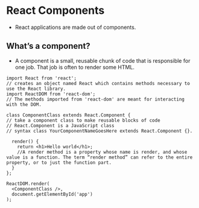 # React Components

- React applications are made out of components.

## What’s a component?

- A component is a small, reusable chunk of code that is responsible for one job. That job is often to render some HTML.

```
import React from 'react'; 
// creates an object named React which contains methods necessary to use the React library.
import ReactDOM from 'react-dom';
// The methods imported from 'react-dom' are meant for interacting with the DOM.
 
class ComponentClass extends React.Component {
// take a component class to make reusable blocks of code 
// React.Component is a JavaScript class
// syntax class YourComponentNameGoesHere extends React.Component {}.

  render() {
    return <h1>Hello world</h1>;
    //A render method is a property whose name is render, and whose value is a function. The term “render method” can refer to the entire property, or to just the function part.
  }
};
 
ReactDOM.render(
  <ComponentClass />,
  document.getElementById('app')
);

```
